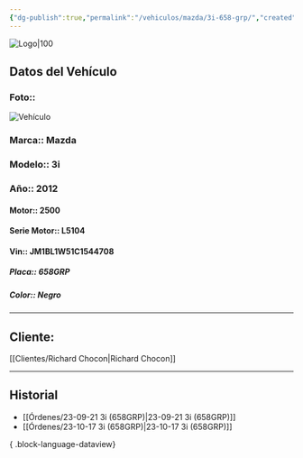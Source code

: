 ```yaml
---
{"dg-publish":true,"permalink":"/vehiculos/mazda/3i-658-grp/","created":"","updated":""}
---
```


![Logo|100](http://drive.google.com/uc?export=view&id=137fl3TIZ0-PU8b-Pt0bsjclwHub_u78G)

## Datos del Vehículo 
### Foto:: 
![Vehículo](http://drive.google.com/uc?export=view&id=1e5pzKAJs4x7ZIpXTqA5LBu8s6gTih7Wc)

### Marca:: Mazda 
### Modelo:: 3i
### Año:: 2012
#### Motor:: 2500
#### Serie Motor:: L5104
#### Vin:: JM1BL1W51C1544708
##### Placa:: 658GRP
##### Color:: Negro
---

## Cliente:

[[Clientes/Richard Chocon\|Richard Chocon]]

---

## Historial

- [[Órdenes/23-09-21 3i (658GRP)\|23-09-21 3i (658GRP)]]
- [[Órdenes/23-10-17 3i (658GRP)\|23-10-17 3i (658GRP)]]

{ .block-language-dataview} 